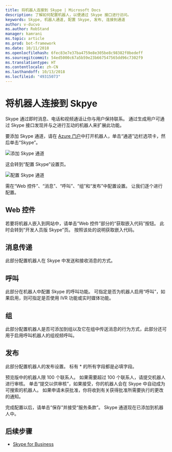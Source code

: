 ```yaml
---
title: 将机器人连接到 Skype | Microsoft Docs
description: 了解如何配置机器人，以便通过 Skype 接口进行访问。
keywords: Skype, 机器人通道, 配置 Skype, 发布, 连接到通道
author: v-ducvo
ms.author: RobStand
manager: kamrani
ms.topic: article
ms.prod: bot-framework
ms.date: 10/11/2018
ms.openlocfilehash: 6fec83e7e37ba4759e8e305be8c98382f0bedeff
ms.sourcegitcommit: 54ed5000c67a5b59e23b667547565dd96c7302f9
ms.translationtype: HT
ms.contentlocale: zh-CN
ms.lasthandoff: 10/13/2018
ms.locfileid: "49315073"
---
```

# <a name="connect-a-bot-to-skype"></a>将机器人连接到 Skpye

Skype 通过即时消息、电话和视频通话让你与用户保持联系。 通过生成用户可通过 Skype 接口发现并与之进行互动的机器人来扩展此功能。

要添加 Skype 通道，请在 [Azure 门户](https://portal.azure.com/)中打开机器人，单击“通道”边栏选项卡，然后单击“Skype”。

![添加 Skype 通道](~/media/channels/skype-addchannel.png)

这会转到“配置 Skype”设置页。

![配置 Skype 通道](~/media/channels/skype_configure.png)

需在“Web 控件”、“消息”、“呼叫”、“组”和“发布”中配置设置。 让我们逐个进行配置。

## <a name="web-control"></a>Web 控件

若要将机器人嵌入到网站中，请单击“Web 控件”部分的“获取嵌入代码”按钮。 此时会转到“开发人员版 Skype”页。 按照该处的说明获取嵌入代码。

## <a name="messaging"></a>消息传递

此部分配置机器人在 Skype 中发送和接收消息的方式。

## <a name="calling"></a>呼叫

此部分在机器人中配置 Skype 的呼叫功能。 可指定是否为机器人启用“呼叫”，如果启用，则可指定是否使用 IVR 功能或实时媒体功能。

## <a name="groups"></a>组

此部分配置机器人是否可添加到组以及它在组中传送消息的行为方式，此部分还可用于启用呼叫机器人的组视频呼叫。

## <a name="publish"></a>发布

此部分配置机器人的发布设置。 标有 * 的所有字段都是必填字段。

预览版中的机器人限 100 个联系人。 如果需要超过 100 个联系人，请提交机器人进行审核。 单击“提交以供审核”，如果接受，你的机器人会在 Skype 中自动成为可搜索的机器人。 如果申请未获批准，你将收到有关获得批准所需要执行的更改的通知。

完成配置以后，请单击“保存”并接受“服务条款”。 Skype 通道现在已添加到机器人中。

## <a name="next-steps"></a>后续步骤

* [Skype for Business](bot-service-channel-connect-skypeforbusiness.md)
